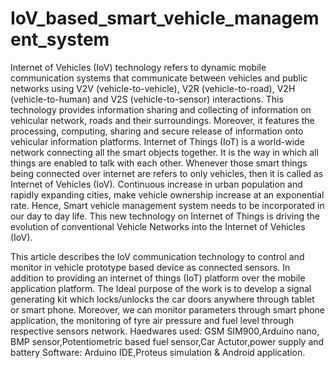 # IoV_based_smart_vehicle_management_system

Internet of Vehicles (IoV) technology refers to dynamic mobile communication systems that communicate between vehicles and public networks using V2V (vehicle-to-vehicle), V2R (vehicle-to-road), V2H (vehicle-to-human) and V2S (vehicle-to-sensor) interactions. This technology provides information sharing and collecting of information on vehicular network, roads and their surroundings. Moreover, it features the processing, computing, sharing and secure release of information onto vehicular information platforms. Internet of Things (IoT) is a world-wide network connecting all the smart objects together. It is the way in which all things are enabled to talk with each other. Whenever those smart things being connected over internet are refers to only vehicles, then it is called as Internet of Vehicles (IoV). Continuous increase in urban population and rapidly expanding cities, make vehicle ownership increase at an exponential rate. Hence, Smart vehicle management system needs to be incorporated in our day to day life. This new technology on Internet of Things is driving the evolution of conventional Vehicle Networks into the Internet of Vehicles (IoV). 

This article describes the IoV communication technology to control and monitor in vehicle prototype based device as connected sensors. In addition to providing an internet of things (IoT) platform over the mobile application platform.
The Ideal purpose of the work is to develop a signal generating kit which locks/unlocks the car doors anywhere through tablet or smart phone. Moreover, we can monitor parameters through smart phone application, the monitoring of tyre air pressure and fuel level through respective sensors network.
Haedwares used: GSM SIM900,Arduino nano, BMP sensor,Potentiometric based fuel sensor,Car Actutor,power supply and battery
Software: Arduino IDE,Proteus simulation & Android application.
